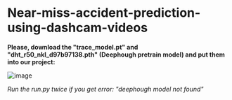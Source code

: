 # Near-miss-accident-prediction-using-dashcam-videos

**Please, download the "trace_model.pt" and "dht_r50_nkl_d97b97138.pth" (Deephough pretrain model) and put them into our project:**

![image](https://github.com/keeganhuynh/Near-miss-accident-prediction-using-dashcam-videos/assets/58461941/1b732d76-bc6c-4dee-9924-792e6b12ef1a)

*Run the run.py twice if you get error: "deephough model not found"*
